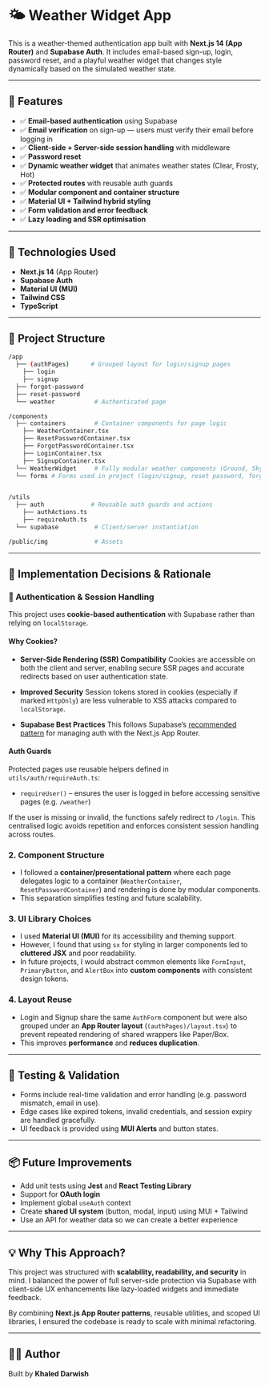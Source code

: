 # 🌤 Weather Widget App

This is a weather-themed authentication app built with **Next.js 14 (App Router)** and **Supabase Auth**. It includes email-based sign-up, login, password reset, and a playful weather widget that changes style dynamically based on the simulated weather state.

---

## 🚀 Features

- ✅ **Email-based authentication** using Supabase
- ✅ **Email verification** on sign-up — users must verify their email before logging in
- ✅ **Client-side + Server-side session handling** with middleware
- ✅ **Password reset**
- ✅ **Dynamic weather widget** that animates weather states (Clear, Frosty, Hot)
- ✅ **Protected routes** with reusable auth guards
- ✅ **Modular component and container structure**
- ✅ **Material UI + Tailwind hybrid styling**
- ✅ **Form validation and error feedback**
- ✅ **Lazy loading and SSR optimisation**

---

## 🔧 Technologies Used

- **Next.js 14** (App Router)
- **Supabase Auth**
- **Material UI (MUI)**
- **Tailwind CSS**
- **TypeScript**

---

## 📁 Project Structure

```bash
/app
  ├── (authPages)      # Grouped layout for login/signup pages
    ├── login
    ├── signup
  ├── forgot-password
  ├── reset-password
  └── weather           # Authenticated page

/components
  ├── containers        # Container components for page logic
    ├── WeatherContainer.tsx
    ├── ResetPasswordContainer.tsx
    ├── ForgotPasswordContainer.tsx
    ├── LoginContainer.tsx
    ├── SignupContainer.tsx
  └── WeatherWidget     # Fully modular weather components (Ground, Sky, Clock, etc.)
  └── forms # Forms used in project (login/signup, reset password, forgot password)


/utils
  ├── auth             # Reusable auth guards and actions
    ├── authActions.ts
    ├── requireAuth.ts
  └── supabase          # Client/server instantiation

/public/img             # Assets
```

---

## 🧠 Implementation Decisions & Rationale

### 🔐 Authentication & Session Handling

This project uses **cookie-based authentication** with Supabase rather than relying on `localStorage`.

#### Why Cookies?

- **Server-Side Rendering (SSR) Compatibility**
  Cookies are accessible on both the client and server, enabling secure SSR pages and accurate redirects based on user authentication state.

- **Improved Security**
  Session tokens stored in cookies (especially if marked `HttpOnly`) are less vulnerable to XSS attacks compared to `localStorage`.

- **Supabase Best Practices**
  This follows Supabase’s [recommended pattern](https://supabase.com/docs/guides/auth/server-side/nextjs) for managing auth with the Next.js App Router.

#### Auth Guards

Protected pages use reusable helpers defined in `utils/auth/requireAuth.ts`:

- `requireUser()` – ensures the user is logged in before accessing sensitive pages (e.g. `/weather`)

If the user is missing or invalid, the functions safely redirect to `/login`. This centralised logic avoids repetition and enforces consistent session handling across routes.

### 2. **Component Structure**

- I followed a **container/presentational pattern** where each page delegates logic to a container (`WeatherContainer`, `ResetPasswordContainer`) and rendering is done by modular components.
- This separation simplifies testing and future scalability.

### 3. **UI Library Choices**

- I used **Material UI (MUI)** for its accessibility and theming support.
- However, I found that using `sx` for styling in larger components led to **cluttered JSX** and poor readability.
- In future projects, I would abstract common elements like `FormInput`, `PrimaryButton`, and `AlertBox` into **custom components** with consistent design tokens.

### 4. **Layout Reuse**

- Login and Signup share the same `AuthForm` component but were also grouped under an **App Router layout** (`(authPages)/layout.tsx`) to prevent repeated rendering of shared wrappers like Paper/Box.
- This improves **performance** and **reduces duplication**.

---

## 🧪 Testing & Validation

- Forms include real-time validation and error handling (e.g. password mismatch, email in use).
- Edge cases like expired tokens, invalid credentials, and session expiry are handled gracefully.
- UI feedback is provided using **MUI Alerts** and button states.

---

## 📦 Future Improvements

- Add unit tests using **Jest** and **React Testing Library**
- Support for **OAuth login**
- Implement global `useAuth` context
- Create **shared UI system** (button, modal, input) using MUI + Tailwind
- Use an API for weather data so we can create a better experience

---

## 💡 Why This Approach?

This project was structured with **scalability, readability, and security** in mind. I balanced the power of full server-side protection via Supabase with client-side UX enhancements like lazy-loaded widgets and immediate feedback.

By combining **Next.js App Router patterns**, reusable utilities, and scoped UI libraries, I ensured the codebase is ready to scale with minimal refactoring.

---

## 🧑‍💻 Author

Built by **Khaled Darwish**
